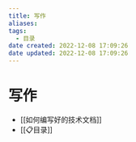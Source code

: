 ```yaml
---
title: 写作
aliases:
tags:
  - 目录
date created: 2022-12-08 17:09:26
date updated: 2022-12-08 17:09:26
---
```


# 写作

- [[如何编写好的技术文档]]
- [[📋目录]]
